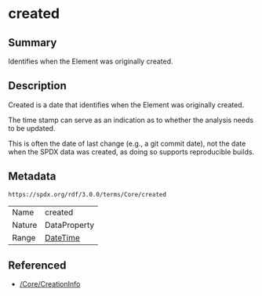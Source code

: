 <!-- Automatically generated by spec-parser v2.3.0 on 2024-07-09T17:43:37.025898+00:00 -->
<!-- SPDX-License-Identifier: Community-Spec-1.0 -->

# created

## Summary

Identifies when the Element was originally created.


## Description

Created is a date that identifies when the Element was originally created.

The time stamp can serve as an indication as to whether the analysis needs to
be updated.

This is often the date of last change (e.g., a git commit date), not the date
when the SPDX data was created, as doing so supports reproducible builds.


## Metadata

`https://spdx.org/rdf/3.0.0/terms/Core/created`


| | |
|---|---|
| Name | created |
| Nature | DataProperty |
| Range | [DateTime](../Datatypes/DateTime.md) |




## Referenced

- [/Core/CreationInfo](../../Core/Classes/CreationInfo.md)

